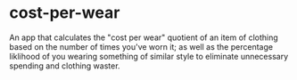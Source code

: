 # cost-per-wear

An app that calculates the "cost per wear" quotient of an item of clothing based on the number of times you've worn it; as well as the percentage liklihood of you wearing something of similar style to eliminate unnecessary spending and clothing waster. 
